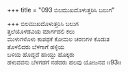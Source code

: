 +++
title = "093 ಬಿಲಮುಖದೊಳುತ್ತರಿಸಿ ಬಲುಗ"

+++
ಬಿಲಮುಖದೊಳುತ್ತರಿಸಿ ಬಲುಗ  
ತ್ತಲೆಯೊಳಡವಿಯ ಮಾರ್ಗದಲಿ ಕಲು  
ಮುಳುಗಳೊಳು ಕಾಪಥಕೆ ಕೋಮಲ ಚರಣಗಳ ಕೊಡುತ  
ತೊಳಲಿದರು ಬೆಳಗಾಗೆ ಹಳ್ಳಿಯ  
ಬಳಿಯ ಹೊದ್ದದೆ ಹಾಯ್ದು ಹೊಕ್ಕರು   
ಹಳುವವನು ಬೆಳಗಡಗೆ ನಡೆದರು ಹಲವು ಯೋಜನವ    ॥93॥